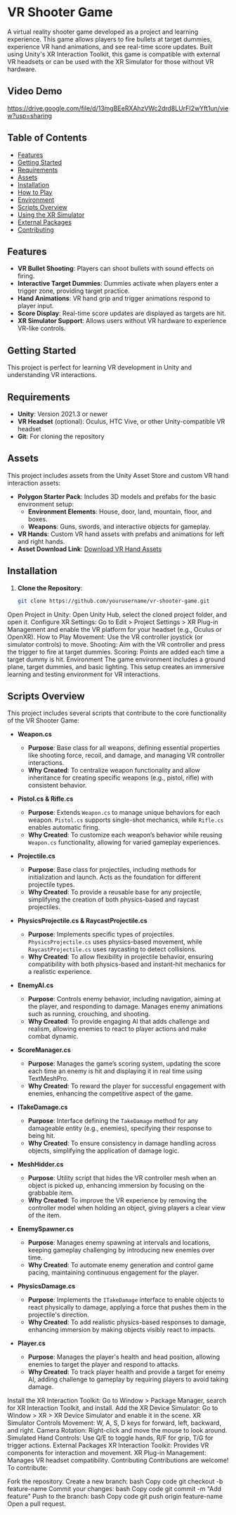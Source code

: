 # VR Shooter Game

A virtual reality shooter game developed as a project and learning experience. This game allows players to fire bullets at target dummies, experience VR hand animations, and see real-time score updates. Built using Unity's XR Interaction Toolkit, this game is compatible with external VR headsets or can be used with the XR Simulator for those without VR hardware.

## Video Demo
https://drive.google.com/file/d/13mgBEeRXAhzVWc2drd8LUrFI2wYft1un/view?usp=sharing


## Table of Contents
- [Features](#features)
- [Getting Started](#getting-started)
- [Requirements](#requirements)
- [Assets](#assets)
- [Installation](#installation)
- [How to Play](#how-to-play)
- [Environment](#environment)
- [Scripts Overview](#scripts-overview)
- [Using the XR Simulator](#using-the-xr-simulator)
- [External Packages](#external-packages)
- [Contributing](#contributing)

## Features
- **VR Bullet Shooting**: Players can shoot bullets with sound effects on firing.
- **Interactive Target Dummies**: Dummies activate when players enter a trigger zone, providing target practice.
- **Hand Animations**: VR hand grip and trigger animations respond to player input.
- **Score Display**: Real-time score updates are displayed as targets are hit.
- **XR Simulator Support**: Allows users without VR hardware to experience VR-like controls.

## Getting Started
This project is perfect for learning VR development in Unity and understanding VR interactions.

## Requirements
- **Unity**: Version 2021.3 or newer
- **VR Headset** (optional): Oculus, HTC Vive, or other Unity-compatible VR headset
- **Git**: For cloning the repository

## Assets
This project includes assets from the Unity Asset Store and custom VR hand interaction assets:

- **Polygon Starter Pack**: Includes 3D models and prefabs for the basic environment setup:
  - **Environment Elements**: House, door, land, mountain, floor, and boxes.
  - **Weapons**: Guns, swords, and interactive objects for gameplay.
- **VR Hands**: Custom VR hand assets with prefabs and animations for left and right hands.
- **Asset Download Link**: [Download VR Hand Assets](https://drive.google.com/file/d/1Fnli8Tbq7NeTw8pSTwjiZcSbE7UB3rL1/view)

## Installation
1. **Clone the Repository**:
   ```bash
   git clone https://github.com/yourusername/vr-shooter-game.git
Open Project in Unity: Open Unity Hub, select the cloned project folder, and open it.
Configure XR Settings: Go to Edit > Project Settings > XR Plug-in Management and enable the VR platform for your headset (e.g., Oculus or OpenXR).
How to Play
Movement: Use the VR controller joystick (or simulator controls) to move.
Shooting: Aim with the VR controller and press the trigger to fire at target dummies.
Scoring: Points are added each time a target dummy is hit.
Environment
The game environment includes a ground plane, target dummies, and basic lighting. This setup creates an immersive learning and testing environment for VR interactions.

## Scripts Overview
This project includes several scripts that contribute to the core functionality of the VR Shooter Game:

- **Weapon.cs**
  - **Purpose**: Base class for all weapons, defining essential properties like shooting force, recoil, and damage, and managing VR controller interactions.
  - **Why Created**: To centralize weapon functionality and allow inheritance for creating specific weapons (e.g., pistol, rifle) with consistent behavior.

- **Pistol.cs & Rifle.cs**
  - **Purpose**: Extends `Weapon.cs` to manage unique behaviors for each weapon. `Pistol.cs` supports single-shot mechanics, while `Rifle.cs` enables automatic firing.
  - **Why Created**: To customize each weapon’s behavior while reusing `Weapon.cs` functionality, allowing for varied gameplay experiences.

- **Projectile.cs**
  - **Purpose**: Base class for projectiles, including methods for initialization and launch. Acts as the foundation for different projectile types.
  - **Why Created**: To provide a reusable base for any projectile, simplifying the creation of both physics-based and raycast projectiles.

- **PhysicsProjectile.cs & RaycastProjectile.cs**
  - **Purpose**: Implements specific types of projectiles. `PhysicsProjectile.cs` uses physics-based movement, while `RaycastProjectile.cs` uses raycasting to detect collisions.
  - **Why Created**: To allow flexibility in projectile behavior, ensuring compatibility with both physics-based and instant-hit mechanics for a realistic experience.

- **EnemyAI.cs**
  - **Purpose**: Controls enemy behavior, including navigation, aiming at the player, and responding to damage. Manages enemy animations such as running, crouching, and shooting.
  - **Why Created**: To provide engaging AI that adds challenge and realism, allowing enemies to react to player actions and make combat dynamic.

- **ScoreManager.cs**
  - **Purpose**: Manages the game’s scoring system, updating the score each time an enemy is hit and displaying it in real time using TextMeshPro.
  - **Why Created**: To reward the player for successful engagement with enemies, enhancing the competitive aspect of the game.

- **ITakeDamage.cs**
  - **Purpose**: Interface defining the `TakeDamage` method for any damageable entity (e.g., enemies), specifying their response to being hit.
  - **Why Created**: To ensure consistency in damage handling across objects, simplifying the application of damage logic.

- **MeshHidder.cs**
  - **Purpose**: Utility script that hides the VR controller mesh when an object is picked up, enhancing immersion by focusing on the grabbable item.
  - **Why Created**: To improve the VR experience by removing the controller model when holding an object, giving players a clear view of the item.

- **EnemySpawner.cs**
  - **Purpose**: Manages enemy spawning at intervals and locations, keeping gameplay challenging by introducing new enemies over time.
  - **Why Created**: To automate enemy generation and control game pacing, maintaining continuous engagement for the player.

- **PhysicsDamage.cs**
  - **Purpose**: Implements the `ITakeDamage` interface to enable objects to react physically to damage, applying a force that pushes them in the projectile's direction.
  - **Why Created**: To add realistic physics-based responses to damage, enhancing immersion by making objects visibly react to impacts.

- **Player.cs**
  - **Purpose**: Manages the player's health and head position, allowing enemies to target the player and respond to attacks.
  - **Why Created**: To track player health and provide a target for enemy AI, adding challenge to gameplay by requiring players to avoid taking damage.

Install the XR Interaction Toolkit: Go to Window > Package Manager, search for XR Interaction Toolkit, and install.
Add the XR Device Simulator: Go to Window > XR > XR Device Simulator and enable it in the scene.
XR Simulator Controls
Movement: W, A, S, D keys for forward, left, backward, and right.
Camera Rotation: Right-click and move the mouse to look around.
Simulated Hand Controls: Use Q/E to toggle hands, R/F for grip, T/G for trigger actions.
External Packages
XR Interaction Toolkit: Provides VR components for interaction and movement.
XR Plug-in Management: Manages VR headset compatibility.
Contributing
Contributions are welcome! To contribute:

Fork the repository.
Create a new branch:
bash
Copy code
git checkout -b feature-name
Commit your changes:
bash
Copy code
git commit -m "Add feature"
Push to the branch:
bash
Copy code
git push origin feature-name
Open a pull request.
